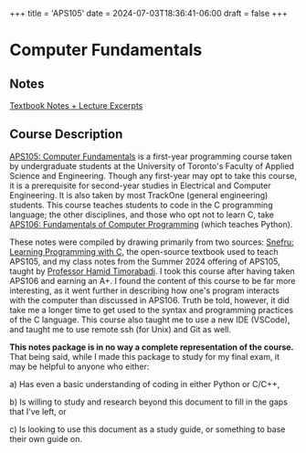+++
title = 'APS105'
date = 2024-07-03T18:36:41-06:00
draft = false
+++

# Computer Fundamentals

## Notes
[Textbook Notes + Lecture Excerpts](/files/firstyear/aps105.pdf)

## Course Description

[APS105: Computer Fundamentals](https://engineering.calendar.utoronto.ca/course/aps105h1) is a first-year programming course taken by undergraduate students at the University of Toronto's Faculty of Applied Science and Engineering. Though any first-year may opt to take this course, it is a prerequisite for second-year studies in Electrical and Computer Engineering. It is also taken by most TrackOne (general engineering) students. This course teaches students to code in the C programming language; the other disciplines, and those who opt not to learn C, take [APS106: Fundamentals of Computer Programming](https://engineering.calendar.utoronto.ca/course/aps106h1) (which teaches Python).

These notes were compiled by drawing primarily from two sources: [Snefru: Learning Programming with C](https://learningc.org/cover.html), the open-source textbook used to teach APS105, and my class notes from the Summer 2024 offering of APS105, taught by [Professor Hamid Timorabadi](https://www.ece.utoronto.ca/people/timorabadi-h/). I took this course after having taken APS106 and earning an A+. I found the content of this course to be far more interesting, as it went further in describing how one's program interacts with the computer than discussed in APS106. Truth be told, however, it did take me a longer time to get used to the syntax and programming practices of the C language. This course also taught me to use a new IDE (VSCode), and taught me to use remote ssh (for Unix) and Git as well.

**This notes package is in no way a complete representation of the course.** That being said, while I made this package to study for my final exam, it may be helpful to anyone who either:

a) Has even a basic understanding of coding in either Python or C/C++,

b) Is willing to study and research beyond this document to fill in the gaps that I've left, or

c) Is looking to use this document as a study guide, or something to base their own guide on.
